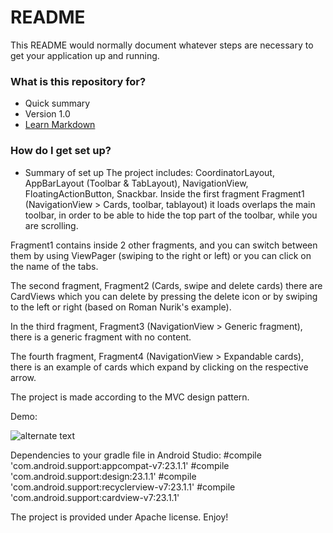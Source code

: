 # README #

This README would normally document whatever steps are necessary to get your application up and running.

### What is this repository for? ###

* Quick summary
* Version
1.0
* [Learn Markdown](https://bitbucket.org/tutorials/markdowndemo)

### How do I get set up? ###

* Summary of set up
The project includes: CoordinatorLayout, AppBarLayout (Toolbar & TabLayout), NavigationView, FloatingActionButton, Snackbar. 
Inside the first fragment Fragment1 (NavigationView > Cards, toolbar, tablayout) it loads overlaps the main toolbar, in order to be able to hide the top part of the toolbar, while you are scrolling. 

Fragment1 contains inside 2 other fragments, and you can switch between them by using ViewPager (swiping to the right or left) or you can click on the name of the tabs. 

The second fragment, Fragment2 (Cards, swipe and delete cards) there are CardViews which you can delete by pressing the delete icon or by swiping to the left or right (based on Roman Nurik's example).  

In the third fragment, Fragment3 (NavigationView > Generic fragment), there is a generic fragment with no content.

The fourth fragment, Fragment4 (NavigationView > Expandable cards), there is an example of cards which expand by clicking on the respective arrow.

The project is made according to the MVC design pattern. 

Demo:

![alternate text](https://github.com/OctavianIonel/AndroidDesignSupportLibraryWithCards2015/blob/master/cards_animation.gif)


Dependencies to your gradle file in Android Studio:
    #compile 'com.android.support:appcompat-v7:23.1.1'
    #compile 'com.android.support:design:23.1.1'
    #compile 'com.android.support:recyclerview-v7:23.1.1'
    #compile 'com.android.support:cardview-v7:23.1.1'

The project is provided under Apache license. Enjoy!

